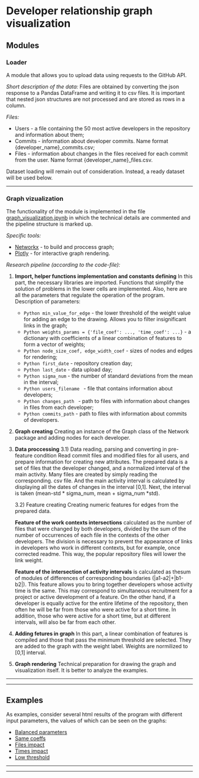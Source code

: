 # Developer relationship graph visualization  

## Modules

### Loader 
A module that allows you to upload data using requests to the GitHub API.  

*Short description of the data:*
Files are obtained by converting the json response to a Pandas DataFrame and writing it to csv files. It is important that nested json structures are not processed and are stored as rows in a column.  

*Files:*
* Users - a file containing the 50 most active developers in the repository and information about them; 
* Commits - information about developer commits. Name format {developer_name}_commits.csv;
* Files - information about changes in the files received for each commit from the user. Name format {developer_name}_files.csv.

Dataset loading will remain out of consideration. Instead, a ready dataset will be used below.

----

### Graph vizualization 
The functionality of the module is implemented in the file [graph_visualization.jpynb](https://github.com/MaEgV/developer-relationship-graph/blob/main/graph_visualization.ipynb) in which the technical details are commented and the pipeline structure is marked up.  

*Specific tools:*
* [Networkx](https://networkx.org/documentation/stable/index.html) - to build and proccess graph;
* [Plotly](https://plotly.com/python/network-graphs/) - for interactive graph rendering.

*Research pipeline (according to the code-file):*
1) **Import, helper functions implementation and constants defining**
In this part, the necessary libraries are imported. Functions  that simplify the solution of problems in the lower cells are implemented. Also, here are all the parameters that regulate the operation of the program.  
Description of parameters:
    * ```Python min_value_for_edge``` - the lower threshold of the weight value for adding an edge to the drawing. Allows you to filter insignificant links in the graph;
    * ```Python weights_params = {'file_coef': ..., 'time_coef': ...}``` - a dictionary with coefficients of a linear combination of features to form a vector of weights;
    * ```Python node_size_coef, edge_width_coef``` - sizes of nodes and edges for rendering;
    * ```Python first_date``` - repository creation day;
    * ```Python last_date``` - data upload day;
    * ```Python sigma_num``` - the number of standard deviations from the mean in the interval;
    * ```Python users_filename ``` - file that contains information about developers;
    * ```Python changes_path ``` - path to files with information about changes in files from each developer;
    * ```Python commits_path``` - path to files with information about commits of developers.
2) **Graph creating**
Creating an instance of the Graph class of the Network package and adding nodes for each developer.
3) **Data proccessing**
    3.1) Data reading, parsing and converting in pre-feature condition
    Read commit files and modified files for all users, and prepare information for creating new attributes. The prepared data is a set of files that the developer changed, and a normalized interval of the main activity. Many files are created by simply reading the corresponding. csv file. And the main activity interval is calculated by displaying all the dates of changes in the interval [0,1]. Next, the interval is taken (mean-std * sigma_num, mean + sigma_num *std).  
    
    3.2) Feature creating
    Creating numeric features for edges from the prepared data.
    
    **Feature of the work contexts intersections** calculated as the number of files that were changed by both developers, divided by the sum of the number of occurrences of each file in the contexts of the other developers. The division is necessary to prevent the appearance of links in developers who work in different contexts, but for example, once corrected readme. This way, the popular repository files will lower the link weight.
    
    **Feature of the intersection of activity intervals** is calculated as thesum of modules of differences of corresponding boundaries (|a1-a2|+|b1-b2|). This feature allows you to bring together developers whose activity time is the same. This may correspond to simultaneous recruitment for a project or active development of a feature. On the other hand, if a developer is equally active for the entire lifetime of the repository, then often he will be far from those who were active for a short time. In addition, those who were active for a short time, but at different intervals, will also be far from each other.
    
4) **Adding fetures in graph**
In this part, a linear combination of features is compiled and those that pass the minimum threshold are selected. They are added to the graph with the weight label. Weights are normilized to [0,1] interval.
5) **Graph rendering**
Technical preparation for drawing the graph and visualization itself. It is better to analyze the examples.

----
----

## Examples
As examples, consider several html results of the program with different input parameters, the values of which can be seen on the graphs:

* [Balanced parameters](https://maegv.github.io/developer-relationship-graph/balanced_example)
* [Same coeffs](https://maegv.github.io/developer-relationship-graph/same_coeff)
* [Files impact](https://maegv.github.io/developer-relationship-graph/just_files)
* [Times impact](https://maegv.github.io/developer-relationship-graph/just_time)
* [Low threshold](https://maegv.github.io/developer-relationship-graph/low_threshold)


----
----
